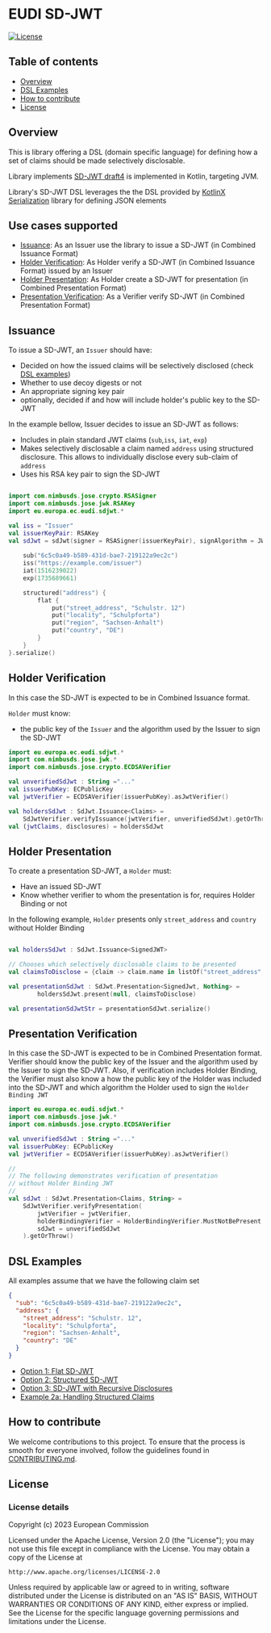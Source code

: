 # EUDI SD-JWT

[![License](https://img.shields.io/badge/License-Apache%202.0-blue.svg)](https://www.apache.org/licenses/LICENSE-2.0)

## Table of contents

* [Overview](#overview)
* [DSL Examples](#dsl-examples)
* [How to contribute](#how-to-contribute)
* [License](#license)

## Overview

This is library offering a DSL (domain specific language) for defining how a set of claims should be made selectively
disclosable.

Library implements [SD-JWT draft4](https://www.ietf.org/archive/id/draft-ietf-oauth-selective-disclosure-jwt-04.html)
is implemented in Kotlin, targeting JVM.

Library's SD-JWT DSL leverages the the DSL provided by 
[KotlinX Serialization](https://github.com/Kotlin/kotlinx.serialization) library for defining JSON elements 

## Use cases supported

- [Issuance](#issuance): As an Issuer use the library to issue a SD-JWT (in Combined Issuance Format)
- [Holder Verification](#holder-verification): As Holder verify a SD-JWT (in Combined Issuance Format) issued by an Issuer
- [Holder Presentation](#holder-presentation): As Holder create a SD-JWT for presentation (in Combined Presentation Format)
- [Presentation Verification](#presentation-verification): As a Verifier verify SD-JWT (in Combined Presentation Format) 

## Issuance

To issue a SD-JWT, an `Issuer` should have:

- Decided on how the issued claims will be selectively disclosed (check [DSL examples](#dsl-examples))
- Whether to use decoy digests or not
- An appropriate signing key pair
- optionally, decided if and how will include holder's public key to the SD-JWT

In the example bellow, Issuer decides to issue an SD-JWT as follows:

- Includes in plain standard JWT claims (`sub`,`iss`, `iat`, `exp`)
- Makes selectively disclosable a claim named `address` using structured disclosure. This allows to individually disclose every sub-claim of `address`
- Uses his RSA key pair to sign the SD-JWT

```kotlin

import com.nimbusds.jose.crypto.RSASigner
import com.nimbusds.jose.jwk.RSAKey
import eu.europa.ec.eudi.sdjwt.*

val iss = "Issuer"
val issuerKeyPair: RSAKey
val sdJwt = sdJwt(signer = RSASigner(issuerKeyPair), signAlgorithm = JWSAlgorithm.RS256) {
    
    sub("6c5c0a49-b589-431d-bae7-219122a9ec2c")
    iss("https://example.com/issuer")
    iat(1516239022)
    exp(1735689661)

    structured("address") {
        flat {
            put("street_address", "Schulstr. 12")
            put("locality", "Schulpforta")
            put("region", "Sachsen-Anhalt")
            put("country", "DE")
        }
    }
}.serialize()

```

## Holder Verification

In this case the SD-JWT is expected to be in Combined Issuance format.

`Holder` must know: 
- the public key of the `Issuer` and the algorithm used by the Issuer to sign the SD-JWT

```kotlin
import eu.europa.ec.eudi.sdjwt.*
import com.nimbusds.jose.jwk.*
import com.nimbusds.jose.crypto.ECDSAVerifier

val unverifiedSdJwt : String ="..."
val issuerPubKey: ECPublicKey
val jwtVerifier = ECDSAVerifier(issuerPubKey).asJwtVerifier() 

val holdersSdJwt : SdJwt.Issuance<Claims> = 
    SdJwtVerifier.verifyIssuance(jwtVerifier, unverifiedSdJwt).getOrThrow()
val (jwtClaims, disclosures) = holdersSdJwt
```

## Holder Presentation

To create a presentation SD-JWT, a `Holder` must:

- Have an issued SD-JWT
- Know whether verifier to whom the presentation is for, requires Holder Binding or not

In the following example, `Holder` presents only `street_address` and `country` without Holder Binding 

```kotlin

val holdersSdJwt : SdJwt.Issuance<SignedJWT> 

// Chooses which selectively disclosable claims to be presented
val claimsToDisclose = {claim -> claim.name in listOf("street_address", "country")}

val presentationSdJwt : SdJwt.Presentation<SignedJwt, Nothing> =  
        holdersSdJwt.present(null, claimsToDisclose)

val presentationSdJwtStr = presentationSdJwt.serialize()

```

## Presentation Verification

In this case the SD-JWT is expected to be in Combined Presentation format.
Verifier should know the public key of the Issuer and the algorithm used by the Issuer
to sign the SD-JWT. Also, if verification includes Holder Binding, the Verifier must also
know a how the public key of the Holder was included into the SD-JWT and which algorithm
the Holder used to sign the `Holder Binding JWT`

```kotlin
import eu.europa.ec.eudi.sdjwt.*
import com.nimbusds.jose.jwk.*
import com.nimbusds.jose.crypto.ECDSAVerifier

val unverifiedSdJwt : String ="..."
val issuerPubKey: ECPublicKey
val jwtVerifier = ECDSAVerifier(issuerPubKey).asJwtVerifier()

//
// The following demonstrates verification of presentation
// without Holder Binding JWT
//
val sdJwt : SdJwt.Presentation<Claims, String> =
    SdJwtVerifier.verifyPresentation(
        jwtVerifier = jwtVerifier,
        holderBindingVerifier = HolderBindingVerifier.MustNotBePresent,
        sdJwt = unverifiedSdJwt
    ).getOrThrow()

```

## DSL Examples

All examples assume that we have the following claim set

```json
{
  "sub": "6c5c0a49-b589-431d-bae7-219122a9ec2c",
  "address": {
    "street_address": "Schulstr. 12",
    "locality": "Schulpforta",
    "region": "Sachsen-Anhalt",
    "country": "DE"
  }
}
```

- [Option 1: Flat SD-JWT](docs/examples/option1-flat-sd-jwt.md)
- [Option 2: Structured SD-JWT](docs/examples/option2-structured-sd-jwt.md)
- [Option 3: SD-JWT with Recursive Disclosures](docs/examples/option3-recursive-sd-jwt.md)
- [Example 2a: Handling Structured Claims](docs/examples/example2a-handling-structure-claims.md)



## How to contribute

We welcome contributions to this project. To ensure that the process is smooth for everyone
involved, follow the guidelines found in [CONTRIBUTING.md](CONTRIBUTING.md).

## License

### License details

Copyright (c) 2023 European Commission

Licensed under the Apache License, Version 2.0 (the "License");
you may not use this file except in compliance with the License.
You may obtain a copy of the License at

    http://www.apache.org/licenses/LICENSE-2.0

Unless required by applicable law or agreed to in writing, software
distributed under the License is distributed on an "AS IS" BASIS,
WITHOUT WARRANTIES OR CONDITIONS OF ANY KIND, either express or implied.
See the License for the specific language governing permissions and
limitations under the License.








